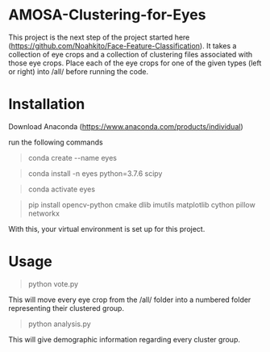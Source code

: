 # AMOSA-Clustering-for-Eyes

This project is the next step of the project started here (https://github.com/Noahkito/Face-Feature-Classification). It takes a collection of eye crops and a collection of clustering files associated with those eye crops. Place each of the eye crops for one of the given types (left or right) into /all/ before running the code.

# Installation

Download Anaconda (https://www.anaconda.com/products/individual)

run the following commands

> conda create --name eyes

> conda install -n eyes python=3.7.6 scipy

> conda activate eyes

> pip install opencv-python cmake dlib imutils matplotlib cython pillow networkx

With this, your virtual environment is set up for this project.

# Usage

> python vote.py

This will move every eye crop from the /all/ folder into a numbered folder representing their clustered group.

> python analysis.py

This will give demographic information regarding every cluster group.
